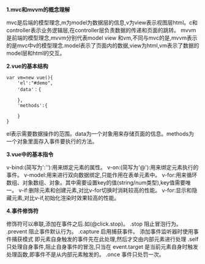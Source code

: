 **1.mvc和mvvm的概念理解**

mvc是后端的模型理念,m为model为数据层的信息,v为view表示视图层html。c和controller表示业务逻辑层,在controller层负责数据的传递和页面的跳转。
mvvm是前端的模型理念,mvvm分别代表model view 和vm,不同与mvc的是,mvvm表示的是mvc中v的模型理念.model表示了页面内的数据,view为html,vm表示了数据的model层和html的交互。

**2.vue的基本结构**

```
var vm=new vue(){
    'el':"#demo",
    'data'：{

    },
    'methods':{

    }
}
```
el表示需要数据操作的范围。data为一个对象用来存储页面的信息。methods为一个对象里面存入事件要执行的方法。

**3.vue中的基本指令**

v-bind:(简写为':''):用来绑定元素的属性。
v-on:(简写为'@'):用来绑定元素执行的事件。
v-model:用来进行双向数据绑定,只能作用在表单元素中。
v-for:用来循环数组、对象数组、对象。其中需要设置key的值(string/num类型),key值需要唯一。
v-if:删除元素和创建元素,对比v-for切换时消耗较高的性能。
v-for:显示和隐藏元素,对比v-if,初始化渲染时效果较高的性能。

**4.事件修饰符**

修饰符可以串联,添加在事件之后.如(@click.stop)。
.stop 阻止冒泡行为。
.prevent 阻止事件默认行为。
.capture 启用捕获事件。
添加事件监听器时使用事件捕获模式 
即元素自身触发的事件先在此处理,然后才交由内部元素进行处理 
.self 只处理自身事件,阻止自身事件的冒泡,只当在 event.target 是当前元素自身时触发处理函数,即事件不是从内部元素触发的。
.once 事件只处罚一次。
